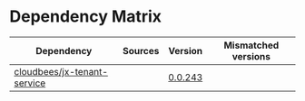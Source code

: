 # Dependency Matrix

Dependency | Sources | Version | Mismatched versions
---------- | ------- | ------- | -------------------
[cloudbees/jx-tenant-service](https://github.com/cloudbees/jx-tenant-service) |  | [0.0.243](https://github.com/cloudbees/jx-tenant-service/releases/tag/v0.0.243) | 
